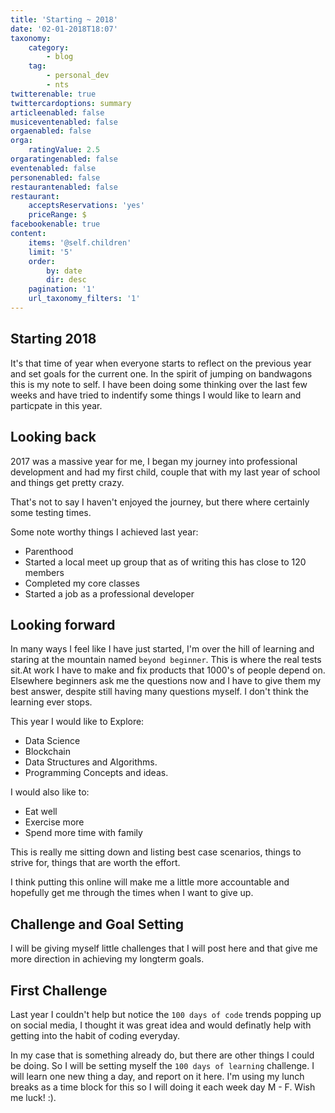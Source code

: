 ```yaml
---
title: 'Starting ~ 2018'
date: '02-01-2018T18:07'
taxonomy:
    category:
        - blog
    tag:
        - personal_dev
        - nts
twitterenable: true
twittercardoptions: summary
articleenabled: false
musiceventenabled: false
orgaenabled: false
orga:
    ratingValue: 2.5
orgaratingenabled: false
eventenabled: false
personenabled: false
restaurantenabled: false
restaurant:
    acceptsReservations: 'yes'
    priceRange: $
facebookenable: true
content:
    items: '@self.children'
    limit: '5'
    order:
        by: date
        dir: desc
    pagination: '1'
    url_taxonomy_filters: '1'
---
```


## Starting 2018

It's that time of year when everyone starts to reflect on the previous year and set goals for the current one. In the spirit of jumping on bandwagons this is my note to self. I have been doing some thinking over the last few weeks and have tried to indentify some things I would like to learn and particpate in this year.

## Looking back 

2017 was a massive year for me, I began my journey into professional development and had my first child, couple that with my last year of school and things get pretty crazy. 

That's not to say I haven't enjoyed the journey, but there where certainly some testing times.

Some note worthy things I achieved last year: 

* Parenthood
* Started a local meet up group that as of writing this has close to 120 members
* Completed my core classes
* Started a job as a professional developer

## Looking forward

In many ways I feel like I have just started, I'm over the hill of learning and staring at the mountain named `beyond beginner`. This is where the real tests sit.At work I have to make and fix products that 1000's of people depend on. Elsewhere beginners ask me the questions now and I have to give them my best answer, despite still having many questions myself. I don't think the learning ever stops.

This year I would like to Explore: 

* Data Science
* Blockchain
* Data Structures and Algorithms.
* Programming Concepts and ideas.

I would also like to: 

* Eat well
* Exercise more
* Spend more time with family

This is really me sitting down and listing best case scenarios, things to strive for, things that are worth the effort.

I think putting this online will make me a little more accountable and hopefully get me through the times when I want to give up.

## Challenge and Goal Setting

I will be giving myself little challenges that I will post here and that give me more direction in achieving my longterm goals.

## First Challenge

Last year I couldn't help but notice the `100 days of code` trends popping up on social media, I thought it was  great idea and would definatly help with getting into the habit of coding everyday.

In my case that is something already do, but there are other things I could be doing. So I will be setting myself the `100 days of learning` challenge. I will learn one new thing a day, and report on it here. I'm using my lunch breaks as a time block for this so I will doing it each week day M - F. Wish me luck! :).